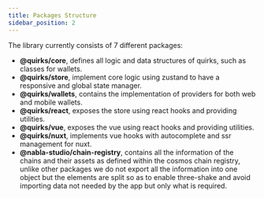 ```yaml
---
title: Packages Structure
sidebar_position: 2
---
```


The library currently consists of 7 different packages:

- **@quirks/core**, defines all logic and data structures of quirks, such as classes for wallets.
- **@quirks/store**, implement core logic using zustand to have a responsive and global state manager.
- **@quirks/wallets**, contains the implementation of providers for both web and mobile wallets.
- **@quirks/react**, exposes the store using react hooks and providing utilities.
- **@quirks/vue**, exposes the vue using react hooks and providing utilities.
- **@quirks/nuxt**, implements vue hooks with autocomplete and ssr management for nuxt.
- **@nabla-studio/chain-registry**, contains all the information of the chains and their assets as defined within the cosmos chain registry, unlike other packages we do not export all the information into one object but the elements are split so as to enable three-shake and avoid importing data not needed by the app but only what is required.